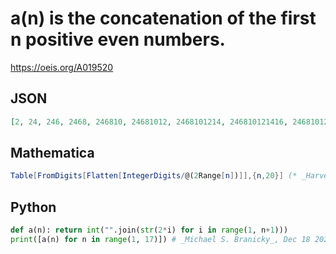 # a\(n\) is the concatenation of the first n positive even numbers\.
https://oeis.org/A019520
## JSON
```JSON
[2, 24, 246, 2468, 246810, 24681012, 2468101214, 246810121416, 24681012141618, 2468101214161820, 246810121416182022, 24681012141618202224, 2468101214161820222426, 246810121416182022242628, 24681012141618202224262830, 2468101214161820222426283032]
```
## Mathematica
```Mathematica
Table[FromDigits[Flatten[IntegerDigits/@(2Range[n])]],{n,20}] (* _Harvey P. Dale_, Mar 24 2013 *)
```
## Python
```Python
def a(n): return int("".join(str(2*i) for i in range(1, n+1)))
print([a(n) for n in range(1, 17)]) # _Michael S. Branicky_, Dec 18 2021
```
